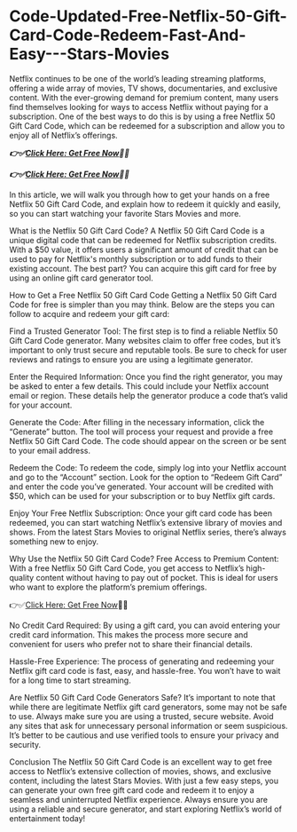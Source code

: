 # Code-Updated-Free-Netflix-50-Gift-Card-Code-Redeem-Fast-And-Easy---Stars-Movies

Netflix continues to be one of the world’s leading streaming platforms, offering a wide array of movies, TV shows, documentaries, and exclusive content. With the ever-growing demand for premium content, many users find themselves looking for ways to access Netflix without paying for a subscription. One of the best ways to do this is by using a free Netflix 50 Gift Card Code, which can be redeemed for a subscription and allow you to enjoy all of Netflix’s offerings.


***👉✅[Click Here: Get Free Now](https://t.co/Dwzt4NCq3B)🔶🔷***


***👉✅[Click Here: Get Free Now](https://t.co/Dwzt4NCq3B)🔶🔷***


In this article, we will walk you through how to get your hands on a free Netflix 50 Gift Card Code, and explain how to redeem it quickly and easily, so you can start watching your favorite Stars Movies and more.

What is the Netflix 50 Gift Card Code?
A Netflix 50 Gift Card Code is a unique digital code that can be redeemed for Netflix subscription credits. With a $50 value, it offers users a significant amount of credit that can be used to pay for Netflix's monthly subscription or to add funds to their existing account. The best part? You can acquire this gift card for free by using an online gift card generator tool.

How to Get a Free Netflix 50 Gift Card Code
Getting a Netflix 50 Gift Card Code for free is simpler than you may think. Below are the steps you can follow to acquire and redeem your gift card:

Find a Trusted Generator Tool: The first step is to find a reliable Netflix 50 Gift Card Code generator. Many websites claim to offer free codes, but it’s important to only trust secure and reputable tools. Be sure to check for user reviews and ratings to ensure you are using a legitimate generator.

Enter the Required Information: Once you find the right generator, you may be asked to enter a few details. This could include your Netflix account email or region. These details help the generator produce a code that’s valid for your account.

Generate the Code: After filling in the necessary information, click the “Generate” button. The tool will process your request and provide a free Netflix 50 Gift Card Code. The code should appear on the screen or be sent to your email address.

Redeem the Code: To redeem the code, simply log into your Netflix account and go to the “Account” section. Look for the option to “Redeem Gift Card” and enter the code you’ve generated. Your account will be credited with $50, which can be used for your subscription or to buy Netflix gift cards.

Enjoy Your Free Netflix Subscription: Once your gift card code has been redeemed, you can start watching Netflix’s extensive library of movies and shows. From the latest Stars Movies to original Netflix series, there’s always something new to enjoy.

Why Use the Netflix 50 Gift Card Code?
Free Access to Premium Content: With a free Netflix 50 Gift Card Code, you get access to Netflix’s high-quality content without having to pay out of pocket. This is ideal for users who want to explore the platform’s premium offerings.

👉✅[Click Here: Get Free Now](https://t.co/Dwzt4NCq3B)🔶🔷

No Credit Card Required: By using a gift card, you can avoid entering your credit card information. This makes the process more secure and convenient for users who prefer not to share their financial details.

Hassle-Free Experience: The process of generating and redeeming your Netflix gift card code is fast, easy, and hassle-free. You won’t have to wait for a long time to start streaming.

Are Netflix 50 Gift Card Code Generators Safe?
It’s important to note that while there are legitimate Netflix gift card generators, some may not be safe to use. Always make sure you are using a trusted, secure website. Avoid any sites that ask for unnecessary personal information or seem suspicious. It’s better to be cautious and use verified tools to ensure your privacy and security.

Conclusion
The Netflix 50 Gift Card Code is an excellent way to get free access to Netflix’s extensive collection of movies, shows, and exclusive content, including the latest Stars Movies. With just a few easy steps, you can generate your own free gift card code and redeem it to enjoy a seamless and uninterrupted Netflix experience. Always ensure you are using a reliable and secure generator, and start exploring Netflix’s world of entertainment today!
